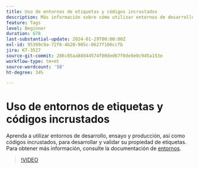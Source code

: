 ```yaml
---
title: Uso de entornos de etiquetas y códigos incrustados
description: Más información sobre cómo utilizar entornos de desarrollo, ensayo y producción, así como códigos incrustados, para desarrollar y validar su propiedad de etiquetas.
feature: Tags
level: Beginner
duration: 678
last-substantial-update: 2024-01-29T00:00:00Z
exl-id: 95399c9a-72f6-4b20-905c-0627f106ccfb
jira: KT-3527
source-git-commit: 286c85aa88d44574f00ded67f0de8e0c945a153e
workflow-type: tm+mt
source-wordcount: '58'
ht-degree: 34%

---
```


# Uso de entornos de etiquetas y códigos incrustados

Aprenda a utilizar entornos de desarrollo, ensayo y producción, así como códigos incrustados, para desarrollar y validar su propiedad de etiquetas. Para obtener más información, consulte la documentación de [entornos](https://experienceleague.adobe.com/docs/experience-platform/tags/publish/environments/environments.html?lang=es).

>[!VIDEO](https://video.tv.adobe.com/v/3430482/?learn=on&enablevpops&captions=spa)
